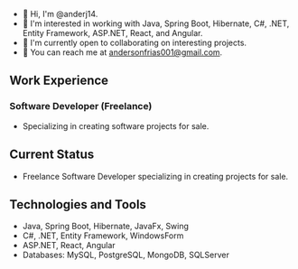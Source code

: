 - 👋 Hi, I'm @anderj14.
- 👀 I'm interested in working with Java, Spring Boot, Hibernate, C#, .NET, Entity Framework, ASP.NET, React, and Angular.
- 💼 I'm currently open to collaborating on interesting projects.
- 📧 You can reach me at [andersonfrias001@gmail.com](mailto:andersonfrias001@gmail.com).

## Work Experience

### Software Developer (Freelance)

- Specializing in creating software projects for sale.

## Current Status

- Freelance Software Developer specializing in creating projects for sale.

## Technologies and Tools

- Java, Spring Boot, Hibernate, JavaFx, Swing
- C#, .NET, Entity Framework, WindowsForm
- ASP.NET, React, Angular
- Databases: MySQL, PostgreSQL, MongoDB, SQLServer
